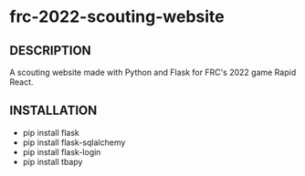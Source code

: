 # frc-2022-scouting-website

## DESCRIPTION

A scouting website made with Python and Flask for FRC's 2022 game Rapid React.

## INSTALLATION

- pip install flask
- pip install flask-sqlalchemy
- pip install flask-login
- pip install tbapy
